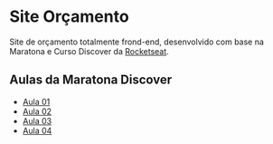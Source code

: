 # Site Orçamento
Site de orçamento totalmente frond-end, desenvolvido com base na Maratona e Curso Discover da [Rocketseat](https://app.rocketseat.com.br).

## Aulas da Maratona Discover
* [Aula 01](https://www.youtube.com/watch?v=NlDr6JX3VvA)
* [Aula 02](https://www.youtube.com/watch?v=f13z6eFJEQg)
* [Aula 03](https://www.youtube.com/watch?v=41VftS_pjnI)
* [Aula 04]()
